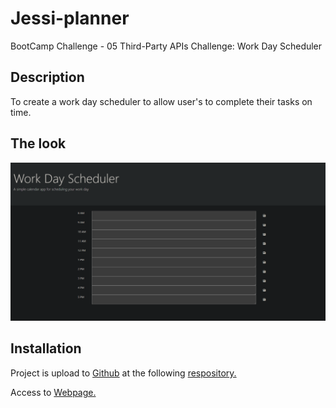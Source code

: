 # Jessi-planner

BootCamp Challenge - 05 Third-Party APIs Challenge: Work Day Scheduler

## Description

To create a work day scheduler to allow user's to complete their tasks on time.


## The look

![alt text](assets/images/homepage.png)


## Installation

Project is upload to [Github](https://github.com/) at the following [respository.](https://github.com/mysteriousdj/Jessi-planner)

Access to [Webpage.](https://mysteriousdj.github.io/Jessi-planner/)